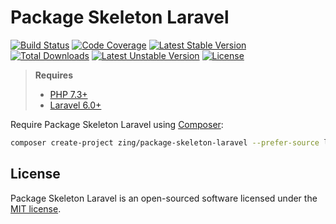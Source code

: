 # Package Skeleton Laravel

[![Build Status](https://github.com/zingimmick/package-skeleton-laravel/workflows/tests/badge.svg?branch=master)](https://github.com/zingimmick/package-skeleton-laravel/actions)
[![Code Coverage](https://codecov.io/gh/zingimmick/package-skeleton-laravel/branch/master/graph/badge.svg)](https://codecov.io/gh/zingimmick/package-skeleton-laravel)
[![Latest Stable Version](https://poser.pugx.org/zing/package-skeleton-laravel/v/stable.svg)](https://packagist.org/packages/zing/package-skeleton-laravel)
[![Total Downloads](https://poser.pugx.org/zing/package-skeleton-laravel/downloads)](https://packagist.org/packages/zing/package-skeleton-laravel)
[![Latest Unstable Version](https://poser.pugx.org/zing/package-skeleton-laravel/v/unstable.svg)](https://packagist.org/packages/zing/package-skeleton-laravel)
[![License](https://poser.pugx.org/zing/package-skeleton-laravel/license)](https://packagist.org/packages/zing/package-skeleton-laravel)

> **Requires**
> - [PHP 7.3+](https://php.net/releases/)
> - [Laravel 6.0+](https://laravel.com/docs/releases)

Require Package Skeleton Laravel using [Composer](https://getcomposer.org):

```bash
composer create-project zing/package-skeleton-laravel --prefer-source laravel-package
```

## License

Package Skeleton Laravel is an open-sourced software licensed under the [MIT license](LICENSE).
